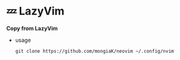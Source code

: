 # 💤 LazyVim

**Copy from LazyVim**

* usage
    ```
    git clone https://github.com/mongiaK/neovim ~/.config/nvim
    ```

